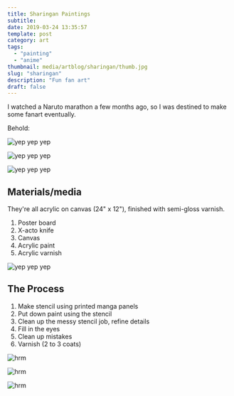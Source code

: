 ```yaml
---
title: Sharingan Paintings
subtitle:
date: 2019-03-24 13:35:57
template: post
category: art
tags:
  - "painting"
  - "anime"
thumbnail: media/artblog/sharingan/thumb.jpg
slug: "sharingan"
description: "Fun fan art"
draft: false
---
```


I watched a Naruto marathon a few months ago, so I was destined to make some fanart eventually.

Behold:

![yep yep yep](/media/artblog/sharingan/full.jpg "yep yep")

![yep yep yep](/media/artblog/sharingan/kakashi-closeup.jpg "yep yep")

![yep yep yep](/media/artblog/sharingan/sasuke-closeup.jpg "yep yep")

## Materials/media

They're all acrylic on canvas (24" x 12"), finished with semi-gloss varnish.

1. Poster board
1. X-acto knife
1. Canvas
1. Acrylic paint
1. Acrylic varnish

![yep yep yep](/media/artblog/sharingan/sasuke-table.jpg "yep yep")

## The Process

1. Make stencil using printed manga panels
1. Put down paint using the stencil
1. Clean up the messy stencil job, refine details
1. Fill in the eyes
1. Clean up mistakes
1. Varnish (2 to 3 coats)

![hrm](/media/artblog/sharingan/kakashi-process.gif)

![hrm](/media/artblog/sharingan/itachi-process-2.gif)

![hrm](/media/artblog/sharingan/sasuke-process.gif)
